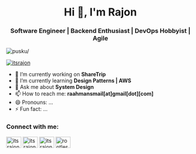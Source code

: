 <h1 align="center">Hi 👋, I'm Rajon</h1>
<h3 align="center">Software Engineer | Backend Enthusiast | DevOps Hobbyist | Agile </h3>
<p align="left"> <img src=https://komarev.com/ghpvc/?username=pusku alt=pusku/> </p>

<p align="left"> <a href="https://twitter.com/itsrajon" target="blank"><img src="https://img.shields.io/twitter/follow/itsrajon?logo=twitter&style=for-the-badge" alt="itsrajon" /></a> </p>

- 🔭 I’m currently working on **ShareTrip**
- 🌱 I’m currently learning **Design Patterns | AWS**
- 💬 Ask me about **System Design**
- 📫 How to reach me: **raahmansmail[at]gmail[dot][com]**
- 😄 Pronouns: ...
- ⚡ Fun fact: ...

<h3 align="left">Connect with me:</h3>
<p align="left">
    <a href="https://linkedin.com/in/itsrajon" target="blank"><img align="center" src="https://raw.githubusercontent.com/rahuldkjain/github-profile-readme-generator/master/src/images/icons/Social/linked-in-alt.svg" alt="itsrajon" height="30" width="40" /></a>
    <a href="https://stackoverflow.com/users/6530148/itsrajon" target="blank"><img align="center" src="https://raw.githubusercontent.com/rahuldkjain/github-profile-readme-generator/master/src/images/icons/Social/stack-overflow.svg" alt="itsrajon" height="30" width="40" /></a>
  <a href="https://twitter.com/itsrajon" target="blank"><img align="center" src="https://cdn.jsdelivr.net/npm/simple-icons@3.0.1/icons/twitter.svg" alt="itsrajon" height="30" width="40" /></a>
  <a href="https://instagram.com/rootless.lyf" target="blank"><img align="center" src="https://cdn.jsdelivr.net/npm/simple-icons@3.0.1/icons/instagram.svg" alt="rootless.lyf" height="30" width="40" /></a>
</p>
